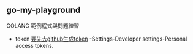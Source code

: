 ## go-my-playground
GOLANG 範例程式與問題練習



- token
[要先去github生成token](https://docs.github.com/en/github/authenticating-to-github/keeping-your-account-and-data-secure/creating-a-personal-access-token 
) 
-Settings-Developer settings-Personal access tokens.